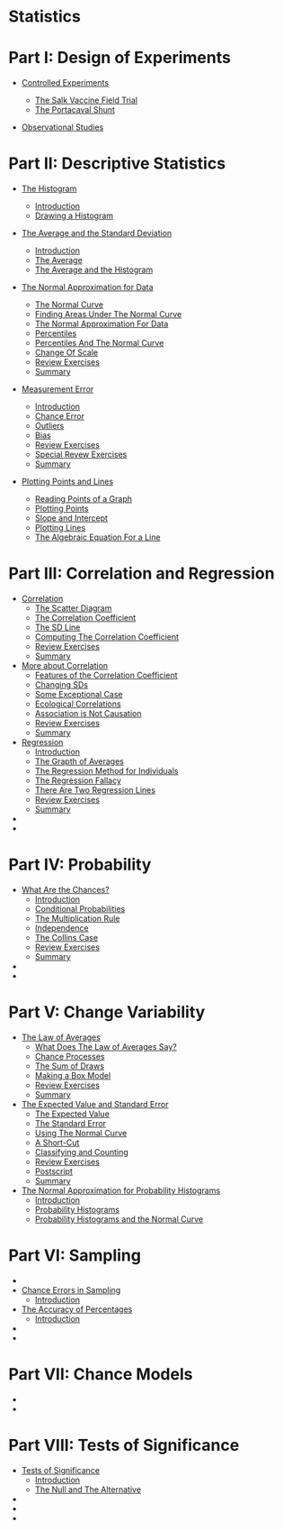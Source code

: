 # Statistics

# Part I: Design of Experiments

- [Controlled Experiments](ch01/ch01.md)

  - [The Salk Vaccine Field Trial](ch01/ch01-01.md)
  - [The Portacaval Shunt](ch01/ch01-02.md)

- [Observational Studies](ch02/ch02.md)

# Part II: Descriptive Statistics

- [The Histogram](ch03/ch03.md)

  - [Introduction](ch03/ch03-01.md)
  - [Drawing a Histogram](ch03/ch03-02.md)

- [The Average and the Standard Deviation](ch04/ch04.md)

  - [Introduction](ch04/ch04-01.md)
  - [The Average](ch04/ch04-02.md)
  - [The Average and the Histogram](ch04/ch04-03.md)

- [The Normal Approximation for Data](ch05/ch05.md)

  - [The Normal Curve](ch05/ch05-01.md)
  - [Finding Areas Under The Normal Curve](ch05/ch05-02.md)
  - [The Normal Approximation For Data](ch05/ch05-03.md)
  - [Percentiles](ch05/ch05-04.md)
  - [Percentiles And The Normal Curve](ch05/ch05-05.md)
  - [Change Of Scale](ch05/ch05-06.md)
  - [Review Exercises](ch05/ch05-07.md)
  - [Summary](ch05/ch05-08.md)

- [Measurement Error](ch06/ch06.md)

  - [Introduction](ch06/ch06-01.md)
  - [Chance Error](ch06/ch06-02.md)
  - [Outliers](ch06/ch06-03.md)
  - [Bias](ch06/ch06-04.md)
  - [Review Exercises](ch06/ch06-05.md)
  - [Special Revew Exercises](ch06/ch06-06.md)
  - [Summary](ch06/ch06-07.md)

- [Plotting Points and Lines](ch07/ch07.md)

  - [Reading Points of a Graph](ch07/ch07-01.md)
  - [Plotting Points](ch07/ch07-02.md)
  - [Slope and Intercept](ch07/ch07-03.md)
  - [Plotting Lines](ch07/ch07-04.md)
  - [The Algebraic Equation For a Line](ch07/ch07-05.md)

# Part III: Correlation and Regression

- [Correlation](ch08/ch08.md)
  - [The Scatter Diagram](ch08/ch08-01.md)
  - [The Correlation Coefficient](ch08/ch08-02.md)
  - [The SD Line](ch08/ch08-03.md)
  - [Computing The Correlation Coefficient](ch08/ch08-04.md)
  - [Review Exercises](ch08/ch08-05.md)
  - [Summary](ch08/ch08-06.md)
- [More about Correlation](ch09/ch09.md)
  - [Features of the Correlation Coefficient](ch09/ch09-01.md)
  - [Changing SDs](ch09/ch09-02.md)
  - [Some Exceptional Case](ch09/ch09-03.md)
  - [Ecological Correlations](ch09/ch09-04.md)
  - [Association is Not Causation](ch09/ch09-05.md)
  - [Review Exercises](ch09/ch09-06.md)
  - [Summary](ch09/ch09-07.md)
- [Regression](ch10/ch10.md)
  - [Introduction](ch10/ch10-01.md)
  - [The Grapth of Averages](ch10/ch10-02.md)
  - [The Regression Method for Individuals](ch10/ch10-03.md)
  - [The Regression Fallacy](ch10/ch10-04.md)
  - [There Are Two Regression Lines](ch10/ch10-05.md)
  - [Review Exercises](ch10/ch10-06.md)
  - [Summary](ch10/ch10-07.md)
- []()
- []()

# Part IV: Probability

- [What Are the Chances?](ch13/ch13.md)
  - [Introduction](ch13/ch13-01.md)
  - [Conditional Probabilities](ch13/ch13-02.md)
  - [The Multiplication Rule](ch13/ch13-03.md)
  - [Independence](ch13/ch13-04.md)
  - [The Collins Case](ch13/ch13-05.md)
  - [Review Exercises](ch13/ch13-06.md)
  - [Summary](ch13/ch13-07.md)
- []()
- []()

# Part V: Change Variability

- [The Law of Averages](ch16/ch16.md)
  - [What Does The Law of Averages Say?](ch16/ch16-01.md)
  - [Chance Processes](ch16/ch16-02.md)
  - [The Sum of Draws](ch16/ch16-03.md)
  - [Making a Box Model](ch16/ch16-04.md)
  - [Review Exercises](ch16/ch16-05.md)
  - [Summary](ch16/ch16-06.md)
- [The Expected Value and Standard Error](ch17/ch17.md)
  - [The Expected Value](ch17/ch17-01.md)
  - [The Standard Error](ch17/ch17-02.md)
  - [Using The Normal Curve](ch17/ch17-03.md)
  - [A Short-Cut](ch17/ch17-04.md)
  - [Classifying and Counting](ch17/ch17-05.md)
  - [Review Exercises](ch17/ch17-06.md)
  - [Postscript](ch17/ch17-07.md)
  - [Summary](ch17/ch17-08.md)
- [The Normal Approximation for Probability Histograms](ch18/ch18.md)
  - [Introduction](ch18/ch18-01.md)
  - [Probability Histograms](ch18/ch18-02.md)
  - [Probability Histograms and the Normal Curve](ch18/ch18-03.md)

# Part VI: Sampling

- []()
- [Chance Errors in Sampling](ch20/ch20.md)
  - [Introduction](ch20/ch20-01.md)
- [The Accuracy of Percentages](ch21/ch21.md)
  - [Introduction](ch21/ch21-01.md)
- []()
- []()

# Part VII: Chance Models

- []()
- []()

# Part VIII: Tests of Significance

- [Tests of Significance](ch26/ch26.md)
  - [Introduction](ch26/ch26-01.md)
  - [The Null and The Alternative](ch26/ch26-02.md)
- []()
- []()
- []()
